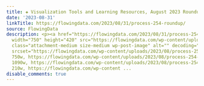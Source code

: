 ```yaml
---
title: ✚ Visualization Tools and Learning Resources, August 2023 Roundup
date: '2023-08-31'
linkTitle: https://flowingdata.com/2023/08/31/process-254-roundup/
source: FlowingData
description: <p><a href="https://flowingdata.com/2023/08/31/process-254-roundup/"><img
  width="750" height="420" src="https://flowingdata.com/wp-content/uploads/2023/08/process-254-featured-750x420.png"
  class="attachment-medium size-medium wp-post-image" alt="" decoding="async" fetchpriority="high"
  srcset="https://flowingdata.com/wp-content/uploads/2023/08/process-254-featured-750x420.png
  750w, https://flowingdata.com/wp-content/uploads/2023/08/process-254-featured-1090x610.png
  1090w, https://flowingdata.com/wp-content/uploads/2023/08/process-254-featured-210x118.png
  210w, https://flowingdata.com/wp-content ...
disable_comments: true
---
```

<p><a href="https://flowingdata.com/2023/08/31/process-254-roundup/"><img width="750" height="420" src="https://flowingdata.com/wp-content/uploads/2023/08/process-254-featured-750x420.png" class="attachment-medium size-medium wp-post-image" alt="" decoding="async" fetchpriority="high" srcset="https://flowingdata.com/wp-content/uploads/2023/08/process-254-featured-750x420.png 750w, https://flowingdata.com/wp-content/uploads/2023/08/process-254-featured-1090x610.png 1090w, https://flowingdata.com/wp-content/uploads/2023/08/process-254-featured-210x118.png 210w, https://flowingdata.com/wp-content ...